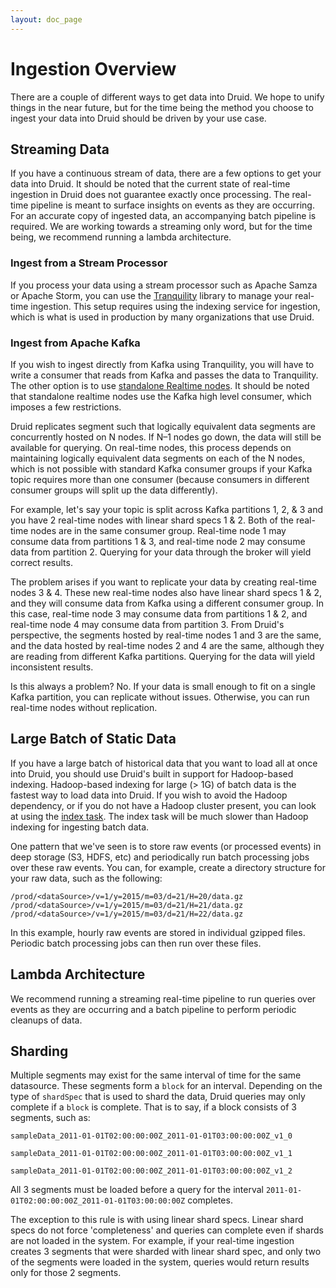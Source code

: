 ```yaml
---
layout: doc_page
---
```

# Ingestion Overview

There are a couple of different ways to get data into Druid. We hope to unify things in the near future, but for the time being
the method you choose to ingest your data into Druid should be driven by your use case.

## Streaming Data

If you have a continuous stream of data, there are a few options to get your data into Druid. It should be noted that the current state of real-time ingestion in Druid does not guarantee exactly once processing. The real-time pipeline is meant to surface insights on
 events as they are occurring. For an accurate copy of ingested data, an accompanying batch pipeline is required. We are working towards a streaming only word, but for
 the time being, we recommend running a lambda architecture.

### Ingest from a Stream Processor

If you process your data using a stream processor such as Apache Samza or Apache Storm, you can use the [Tranquility](https://github.com/druid-io/tranquility) library to manage
your real-time ingestion. This setup requires using the indexing service for ingestion, which is what is used in production by many organizations that use Druid.

### Ingest from Apache Kafka

If you wish to ingest directly from Kafka using Tranquility, you will have to write a consumer that reads from Kafka and passes the data to Tranquility.
The other option is to use [standalone Realtime nodes](../design/realtime.html).
It should be noted that standalone realtime nodes use the Kafka high level consumer, which imposes a few restrictions.

Druid replicates segment such that logically equivalent data segments are concurrently hosted on N nodes. If N–1 nodes go down,
the data will still be available for querying. On real-time nodes, this process depends on maintaining logically equivalent
data segments on each of the N nodes, which is not possible with standard Kafka consumer groups if your Kafka topic requires more than one consumer
(because consumers in different consumer groups will split up the data differently).

For example, let's say your topic is split across Kafka partitions 1, 2, & 3 and you have 2 real-time nodes with linear shard specs 1 & 2.
Both of the real-time nodes are in the same consumer group. Real-time node 1 may consume data from partitions 1 & 3, and real-time node 2 may consume data from partition 2.
Querying for your data through the broker will yield correct results.

The problem arises if you want to replicate your data by creating real-time nodes 3 & 4. These new real-time nodes also
have linear shard specs 1 & 2, and they will consume data from Kafka using a different consumer group. In this case,
real-time node 3 may consume data from partitions 1 & 2, and real-time node 4 may consume data from partition 3.
From Druid's perspective, the segments hosted by real-time nodes 1 and 3 are the same, and the data hosted by real-time nodes
2 and 4 are the same, although they are reading from different Kafka partitions. Querying for the data will yield inconsistent
results.

Is this always a problem? No. If your data is small enough to fit on a single Kafka partition, you can replicate without issues.
Otherwise, you can run real-time nodes without replication.

## Large Batch of Static Data

If you have a large batch of historical data that you want to load all at once into Druid, you should use Druid's built in support for
 Hadoop-based indexing. Hadoop-based indexing for large (> 1G) of batch data is the fastest way to load data into Druid. If you wish to avoid
 the Hadoop dependency, or if you do not have a Hadoop cluster present, you can look at using the [index task](). The index task will be much slower
 than Hadoop indexing for ingesting batch data.

One pattern that we've seen is to store raw events (or processed events) in deep storage (S3, HDFS, etc) and periodically run batch processing jobs over these raw events.
You can, for example, create a directory structure for your raw data, such as the following:

```
/prod/<dataSource>/v=1/y=2015/m=03/d=21/H=20/data.gz
/prod/<dataSource>/v=1/y=2015/m=03/d=21/H=21/data.gz
/prod/<dataSource>/v=1/y=2015/m=03/d=21/H=22/data.gz
```

In this example, hourly raw events are stored in individual gzipped files. Periodic batch processing jobs can then run over these files.

## Lambda Architecture

We recommend running a streaming real-time pipeline to run queries over events as they are occurring and a batch pipeline to perform periodic
cleanups of data.

## Sharding

Multiple segments may exist for the same interval of time for the same datasource. These segments form a `block` for an interval.
Depending on the type of `shardSpec` that is used to shard the data, Druid queries may only complete if a `block` is complete. That is to say, if a block consists of 3 segments, such as:

`sampleData_2011-01-01T02:00:00:00Z_2011-01-01T03:00:00:00Z_v1_0`

`sampleData_2011-01-01T02:00:00:00Z_2011-01-01T03:00:00:00Z_v1_1`

`sampleData_2011-01-01T02:00:00:00Z_2011-01-01T03:00:00:00Z_v1_2`

All 3 segments must be loaded before a query for the interval `2011-01-01T02:00:00:00Z_2011-01-01T03:00:00:00Z` completes.

The exception to this rule is with using linear shard specs. Linear shard specs do not force 'completeness' and queries can complete even if shards are not loaded in the system.
For example, if your real-time ingestion creates 3 segments that were sharded with linear shard spec, and only two of the segments were loaded in the system, queries would return results only for those 2 segments.
